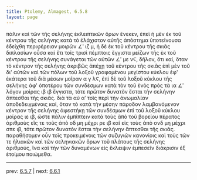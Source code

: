 ```yaml
---
title: Ptolemy, Almagest, 6.5.8
layout: page
---
```


πάλιν καὶ τῶν τῆς σελήνης ἐκλειπτικῶν ὅρων ἕνεκεν, ἐπεὶ ἡ μὲν ἐκ τοῦ κέντρου τῆς σελήνης κατὰ τὸ ἐλάχιστον αὐτῆς ἀπόστημα ὑποτείνουσα ἐδείχθη περιφέρειαν μοιρῶν ∠ʹ ιζ μ, ἡ δὲ ἐκ τοῦ κέντρου τῆς σκιᾶς διπλασίων οὖσα καὶ ἔτι τοῖς τρισὶ πέμπτοις ἔγγιστα μείζων τῆς ἐκ τοῦ κέντρου τῆς σελήνης συνάγεται τῶν αὐτῶν ∠ʹ με νϚ, δῆλον, ὅτι καί, ὅταν τὸ κέντρον τῆς σελήνης ἀκριβῶς ἀπέχῃ τοῦ κέντρου τῆς σκιᾶς ἐπὶ μὲν τοῦ δι' αὐτῶν καὶ τῶν πόλων τοῦ λοξοῦ γραφομένου μεγίστου κύκλου ἐφ' ἑκάτερα τοῦ διὰ μέσων μοῖραν α γ λϚ, ἐπὶ δὲ τοῦ λοξοῦ κύκλου τῆς σελήνης ἀφ' ὁποτέρου τῶν συνδέσμων κατὰ τὸν τοῦ ἑνὸς πρὸς τὰ ια ∠ʹ λόγον μοίρας ιβ ιβ ἔγγιστα, τότε πρῶτον δυνατὸν ἔσται τὴν σελήνην ἅπτεσθαι τῆς σκιᾶς. διὰ τὰ αὐ αʹ τοῖς περὶ τὴν ἀνωμαλίαν ἀποδεδειγμένοις καί, ὅταν τὸ κατὰ τὴν μέσην πάροδον λαμβανόμενον κέντρον τῆς σελήνης ἀφεστήκῃ τῶν συνδέσμων ἐπὶ τοῦ λοξοῦ κύκλου μοίρας ιε ιβ, ὥστε πάλιν ἐμπίπτειν κατὰ τοὺς ἀπὸ τοῦ βορείου πέρατος ἀριθμοὺς εἴς τε τοὺς ἀπὸ οδ μη μέχρι ρε ιβ καὶ εἰς τοὺς ἀπὸ σνδ μη μέχρι σπε ιβ, τότε πρῶτον δυνατὸν ἔσται τὴν σελήνην ἅπτεσθαι τῆς σκιᾶς. παραθήσομεν οὖν τοῖς προκειμένοις τῶν συζυγιῶν κανονίοις καὶ τοὺς τῶν τε ἡλιακῶν καὶ τῶν σεληνιακῶν ὅρων τοῦ πλάτους τῆς σελήνης ἀριθμούς, ἵνα καὶ τὴν τῶν δυναμένων εἰς ἔκλειψιν ἐμπεσεῖν διάκρισιν ἐξ ἑτοίμου ποιώμεθα. 

---

prev: [6.5.7](../6.5.7/) | next: [6.6.1](../6.6.1/)

